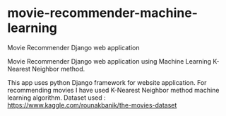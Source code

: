 # movie-recommender-machine-learning
Movie Recommender Django web application 

Movie Recommender Django web application using Machine Learning K-Nearest Neighbor method.

This app uses python Django framework for website application.
For recommending movies I have used K-Nearest Neighbor method machine learning algorithm.
Dataset used : https://www.kaggle.com/rounakbanik/the-movies-dataset
